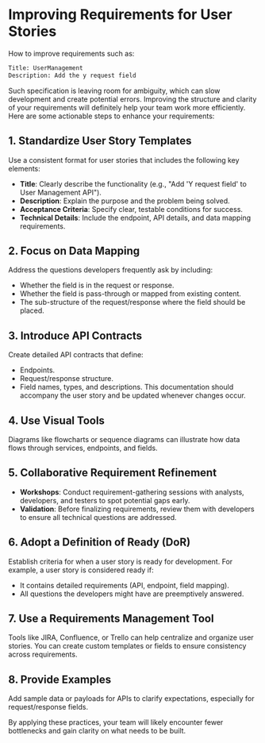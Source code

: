 # Improving Requirements for User Stories

How to improve requirements such as:

```bash
Title: UserManagement
Description: Add the y request field
```

Such specification is leaving room for ambiguity, which can slow development and create potential errors. Improving the structure and clarity of your requirements will definitely help your team work more efficiently. Here are some actionable steps to enhance your requirements:

## 1. Standardize User Story Templates
Use a consistent format for user stories that includes the following key elements:
- **Title**: Clearly describe the functionality (e.g., "Add 'Y request field' to User Management API").
- **Description**: Explain the purpose and the problem being solved.
- **Acceptance Criteria**: Specify clear, testable conditions for success.
- **Technical Details**: Include the endpoint, API details, and data mapping requirements.

## 2. Focus on Data Mapping
Address the questions developers frequently ask by including:
- Whether the field is in the request or response.
- Whether the field is pass-through or mapped from existing content.
- The sub-structure of the request/response where the field should be placed.

## 3. Introduce API Contracts
Create detailed API contracts that define:
- Endpoints.
- Request/response structure.
- Field names, types, and descriptions.
This documentation should accompany the user story and be updated whenever changes occur.

## 4. Use Visual Tools
Diagrams like flowcharts or sequence diagrams can illustrate how data flows through services, endpoints, and fields.

## 5. Collaborative Requirement Refinement
- **Workshops**: Conduct requirement-gathering sessions with analysts, developers, and testers to spot potential gaps early.
- **Validation**: Before finalizing requirements, review them with developers to ensure all technical questions are addressed.

## 6. Adopt a Definition of Ready (DoR)
Establish criteria for when a user story is ready for development. For example, a user story is considered ready if:
- It contains detailed requirements (API, endpoint, field mapping).
- All questions the developers might have are preemptively answered.

## 7. Use a Requirements Management Tool
Tools like JIRA, Confluence, or Trello can help centralize and organize user stories. You can create custom templates or fields to ensure consistency across requirements.

## 8. Provide Examples
Add sample data or payloads for APIs to clarify expectations, especially for request/response fields.

By applying these practices, your team will likely encounter fewer bottlenecks and gain clarity on what needs to be built.
